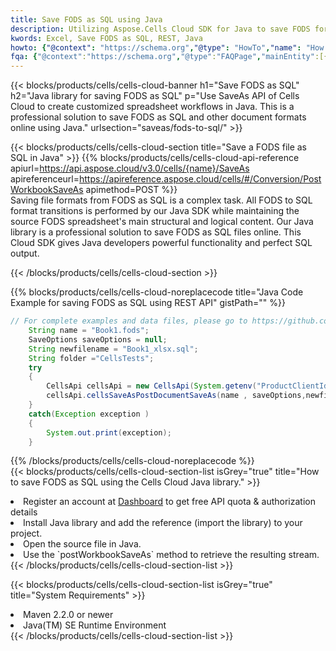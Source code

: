 ```yaml
---
title: Save FODS as SQL using Java 
description: Utilizing Aspose.Cells Cloud SDK for Java to save FODS format file as SQL format file. 
kwords: Excel, Save FODS as SQL, REST, Java
howto: {"@context": "https://schema.org","@type": "HowTo","name": "How to save FODS as SQL using the Cells Cloud Java library.","description": "How to save FODS as SQL using the Cells Cloud Java library.","image": {"@type": "ImageObject"},"url": "/java/saveas/fods-to-sql/","step": [{ "@type": "HowToStep","name": "How to save FODS as SQL using the Cells Cloud Java library. step 1", "image": {"@type": "ImageObject",},"url": "/java/saveas/fods-to-sql/","text": "Register an account at <a href='https://dashboard.aspose.cloud/'>Dashboard</a> to get free API quota & authorization details",},{ "@type": "HowToStep","name": "How to save FODS as SQL using the Cells Cloud Java library. step 1", "image": {"@type": "ImageObject",},"url": "/java/saveas/fods-to-sql/","text": "Install Java library and add the reference (import the library) to your project.",},{ "@type": "HowToStep","name": "How to save FODS as SQL using the Cells Cloud Java library. step 1", "image": {"@type": "ImageObject",},"url": "/java/saveas/fods-to-sql/","text": "Open the source file in Java.",},{ "@type": "HowToStep","name": "How to save FODS as SQL using the Cells Cloud Java library. step 1", "image": {"@type": "ImageObject",},"url": "/java/saveas/fods-to-sql/","text": "Use the `postWorkbookSaveAs` method to retrieve the resulting stream.",}, ],"supply": {"@type": "HowToSupply","name": "document"},"tool": [{"@type": "HowToTool","name": "IntelliJ IDEA, Visual Studio Code, Eclipse"},{"@type": "HowToTool","name": "Aspose Cells"}],"totalTime": "PT6M"}
fqa: {"@context":"https://schema.org","@type":"FAQPage","mainEntity":[{"@type":"Question","name":"Why save file as other formats file in C# using REST API?","acceptedAnswer":{"@type":"Answer","text":"Documents are encoded in many ways, and some files may be incompatible with the software you use. To open and read such files, just save them as appropriate file formats.<br/><ol><li>Install .NET SDK and add the reference (import the library) to your project.</li><li>Open the source file in C# using REST API.</li><li>Call the PostWorkbookSaveAsRequest() method, passing an output filename with required extension.</li><li>Get the result of save as a separate file.</li></ol>"}},{"@type":"Question","name":"What file formats can I save as with your C# library?","acceptedAnswer":{"@type":"Answer","text":"We support a variety of file formats for conversion using .NET library, including XLSX, Excel, xls , PDF, CSV, HTML, Markdown, XML, PNG, JPG, TIFF, Json, TXT and many more."}},{"@type":"Question","name":"What is the maximum allowed file size for conversion using this .NET library?","acceptedAnswer":{"@type":"Answer","text":"There are no file size limits for format conversions using .NET library."}}]}
---
```



{{< blocks/products/cells/cells-cloud-banner h1="Save FODS as SQL" h2="Java library for saving FODS as SQL" p="Use SaveAs API of Cells Cloud to create customized spreadsheet workflows in Java. This is a professional solution to save FODS as SQL and other document formats online using Java." urlsection="saveas/fods-to-sql/" >}}

{{< blocks/products/cells/cells-cloud-section  title="Save a FODS file as SQL in Java" >}}
{{% blocks/products/cells/cells-cloud-api-reference  apiurl=https://api.aspose.cloud/v3.0/cells/{name}/SaveAs  apireferenceurl=https://apireference.aspose.cloud/cells/#/Conversion/PostWorkbookSaveAs  apimethod=POST %}}
<br/>
Saving file formats from FODS as SQL is a complex task. All FODS to SQL format transitions is performed by our Java SDK while maintaining the source FODS spreadsheet's main structural and logical content. Our Java library is a professional solution to save FODS as SQL files online. This Cloud SDK gives Java developers powerful functionality and perfect SQL output.

{{< /blocks/products/cells/cells-cloud-section >}}

{{% blocks/products/cells/cells-cloud-noreplacecode title="Java Code Example for saving FODS as SQL using REST API" gistPath="" %}}
  
```java
// For complete examples and data files, please go to https://github.com/aspose-cells-cloud/aspose-cells-cloud-java/
    String name = "Book1.fods";
    SaveOptions saveOptions = null;
    String newfilename = "Book1_xlsx.sql";
    String folder ="CellsTests";
    try 
    {
        CellsApi cellsApi = new CellsApi(System.getenv("ProductClientId"), System.getenv("ProductClientSecret"));
        cellsApi.cellsSaveAsPostDocumentSaveAs(name , saveOptions,newfilename,false,false,folder,null,null,null,true);                       
    }
    catch(Exception exception )
    {
        System.out.print(exception);
    }
```
  
{{% /blocks/products/cells/cells-cloud-noreplacecode  %}}
<br/>
{{< blocks/products/cells/cells-cloud-section-list isGrey="true"  title="How to save FODS as SQL using the Cells Cloud Java library." >}}
<li>Register an account at <a href="https://dashboard.aspose.cloud/">Dashboard</a> to get free API quota & authorization details</li>
<li>Install Java library and add the reference (import the library) to your project.</li>
<li>Open the source file in Java.</li>
<li>Use the `postWorkbookSaveAs` method to retrieve the resulting stream.</li>
{{< /blocks/products/cells/cells-cloud-section-list >}}

{{< blocks/products/cells/cells-cloud-section-list isGrey="true"  title="System Requirements" >}}
<li>Maven 2.2.0 or newer</li>
<li>Java(TM) SE Runtime Environment</li>
{{< /blocks/products/cells/cells-cloud-section-list >}}
